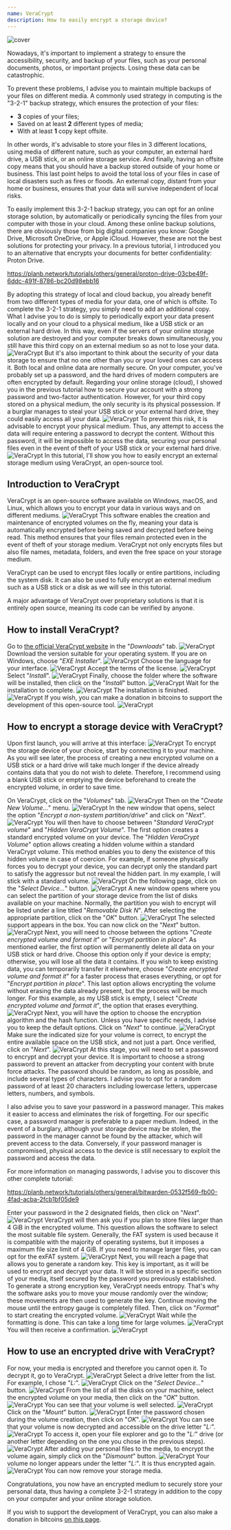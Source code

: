 ```yaml
---
name: VeraCrypt
description: How to easily encrypt a storage device?
---
```

![cover](assets/cover.webp)

Nowadays, it's important to implement a strategy to ensure the accessibility, security, and backup of your files, such as your personal documents, photos, or important projects. Losing these data can be catastrophic.

To prevent these problems, I advise you to maintain multiple backups of your files on different media. A commonly used strategy in computing is the "3-2-1" backup strategy, which ensures the protection of your files:
- **3** copies of your files;
- Saved on at least **2** different types of media;
- With at least **1** copy kept offsite.

In other words, it's advisable to store your files in 3 different locations, using media of different nature, such as your computer, an external hard drive, a USB stick, or an online storage service. And finally, having an offsite copy means that you should have a backup stored outside of your home or business. This last point helps to avoid the total loss of your files in case of local disasters such as fires or floods. An external copy, distant from your home or business, ensures that your data will survive independent of local risks.

To easily implement this 3-2-1 backup strategy, you can opt for an online storage solution, by automatically or periodically syncing the files from your computer with those in your cloud. Among these online backup solutions, there are obviously those from big digital companies you know: Google Drive, Microsoft OneDrive, or Apple iCloud. However, these are not the best solutions for protecting your privacy. In a previous tutorial, I introduced you to an alternative that encrypts your documents for better confidentiality: Proton Drive.

https://planb.network/tutorials/others/general/proton-drive-03cbe49f-6ddc-491f-8786-bc20d98ebb16

By adopting this strategy of local and cloud backup, you already benefit from two different types of media for your data, one of which is offsite. To complete the 3-2-1 strategy, you simply need to add an additional copy. What I advise you to do is simply to periodically export your data present locally and on your cloud to a physical medium, like a USB stick or an external hard drive. In this way, even if the servers of your online storage solution are destroyed and your computer breaks down simultaneously, you still have this third copy on an external medium so as not to lose your data.
![VeraCrypt](assets/notext/01.webp)
But it's also important to think about the security of your data storage to ensure that no one other than you or your loved ones can access it. Both local and online data are normally secure. On your computer, you've probably set up a password, and the hard drives of modern computers are often encrypted by default. Regarding your online storage (cloud), I showed you in the previous tutorial how to secure your account with a strong password and two-factor authentication. However, for your third copy stored on a physical medium, the only security is its physical possession. If a burglar manages to steal your USB stick or your external hard drive, they could easily access all your data.
![VeraCrypt](assets/notext/02.webp)
To prevent this risk, it is advisable to encrypt your physical medium. Thus, any attempt to access the data will require entering a password to decrypt the content. Without this password, it will be impossible to access the data, securing your personal files even in the event of theft of your USB stick or your external hard drive.
![VeraCrypt](assets/notext/03.webp)
In this tutorial, I'll show you how to easily encrypt an external storage medium using VeraCrypt, an open-source tool.

## Introduction to VeraCrypt

VeraCrypt is an open-source software available on Windows, macOS, and Linux, which allows you to encrypt your data in various ways and on different mediums.
![VeraCrypt](assets/notext/04.webp)
This software enables the creation and maintenance of encrypted volumes on the fly, meaning your data is automatically encrypted before being saved and decrypted before being read. This method ensures that your files remain protected even in the event of theft of your storage medium. VeraCrypt not only encrypts files but also file names, metadata, folders, and even the free space on your storage medium.

VeraCrypt can be used to encrypt files locally or entire partitions, including the system disk. It can also be used to fully encrypt an external medium such as a USB stick or a disk as we will see in this tutorial.

A major advantage of VeraCrypt over proprietary solutions is that it is entirely open source, meaning its code can be verified by anyone.

## How to install VeraCrypt?

Go to [the official VeraCrypt website](https://www.veracrypt.fr/en/Downloads.html) in the "*Downloads*" tab.
![VeraCrypt](assets/notext/05.webp)
Download the version suitable for your operating system. If you are on Windows, choose "*EXE Installer*".
![VeraCrypt](assets/notext/06.webp)
Choose the language for your interface.
![VeraCrypt](assets/notext/07.webp)
Accept the terms of the license.
![VeraCrypt](assets/notext/08.webp)
Select "*Install*".
![VeraCrypt](assets/notext/09.webp)
Finally, choose the folder where the software will be installed, then click on the "*Install*" button.
![VeraCrypt](assets/notext/10.webp)
Wait for the installation to complete.
![VeraCrypt](assets/notext/11.webp)
The installation is finished.
![VeraCrypt](assets/notext/12.webp)
If you wish, you can make a donation in bitcoins to support the development of this open-source tool.
![VeraCrypt](assets/notext/13.webp)
## How to encrypt a storage device with VeraCrypt?

Upon first launch, you will arrive at this interface:
![VeraCrypt](assets/notext/14.webp)
To encrypt the storage device of your choice, start by connecting it to your machine. As you will see later, the process of creating a new encrypted volume on a USB stick or a hard drive will take much longer if the device already contains data that you do not wish to delete. Therefore, I recommend using a blank USB stick or emptying the device beforehand to create the encrypted volume, in order to save time.

On VeraCrypt, click on the "*Volumes*" tab.
![VeraCrypt](assets/notext/15.webp)
Then on the "*Create New Volume...*" menu.
![VeraCrypt](assets/notext/16.webp)
In the new window that opens, select the option "*Encrypt a non-system partition/drive*" and click on "*Next*".
![VeraCrypt](assets/notext/17.webp)
You will then have to choose between "*Standard VeraCrypt volume*" and "*Hidden VeraCrypt Volume*". The first option creates a standard encrypted volume on your device. The "*Hidden VeraCrypt Volume*" option allows creating a hidden volume within a standard VeraCrypt volume. This method enables you to deny the existence of this hidden volume in case of coercion. For example, if someone physically forces you to decrypt your device, you can decrypt only the standard part to satisfy the aggressor but not reveal the hidden part. In my example, I will stick with a standard volume.
![VeraCrypt](assets/notext/18.webp)
On the following page, click on the "*Select Device...*" button.
![VeraCrypt](assets/notext/19.webp)
A new window opens where you can select the partition of your storage device from the list of disks available on your machine. Normally, the partition you wish to encrypt will be listed under a line titled "*Removable Disk N*". After selecting the appropriate partition, click on the "*OK*" button.
![VeraCrypt](assets/notext/20.webp)
The selected support appears in the box. You can now click on the "*Next*" button. ![VeraCrypt](assets/notext/21.webp)
Next, you will need to choose between the options "*Create encrypted volume and format it*" or "*Encrypt partition in place*". As mentioned earlier, the first option will permanently delete all data on your USB stick or hard drive. Choose this option only if your device is empty; otherwise, you will lose all the data it contains. If you wish to keep existing data, you can temporarily transfer it elsewhere, choose "*Create encrypted volume and format it*" for a faster process that erases everything, or opt for "*Encrypt partition in place*". This last option allows encrypting the volume without erasing the data already present, but the process will be much longer. For this example, as my USB stick is empty, I select "*Create encrypted volume and format it*", the option that erases everything.
![VeraCrypt](assets/notext/22.webp)
Next, you will have the option to choose the encryption algorithm and the hash function. Unless you have specific needs, I advise you to keep the default options. Click on "*Next*" to continue.
![VeraCrypt](assets/notext/23.webp)
Make sure the indicated size for your volume is correct, to encrypt the entire available space on the USB stick, and not just a part. Once verified, click on "*Next*".
![VeraCrypt](assets/notext/24.webp)
At this stage, you will need to set a password to encrypt and decrypt your device. It is important to choose a strong password to prevent an attacker from decrypting your content with brute force attacks. The password should be random, as long as possible, and include several types of characters. I advise you to opt for a random password of at least 20 characters including lowercase letters, uppercase letters, numbers, and symbols.

I also advise you to save your password in a password manager. This makes it easier to access and eliminates the risk of forgetting. For our specific case, a password manager is preferable to a paper medium. Indeed, in the event of a burglary, although your storage device may be stolen, the password in the manager cannot be found by the attacker, which will prevent access to the data. Conversely, if your password manager is compromised, physical access to the device is still necessary to exploit the password and access the data.

For more information on managing passwords, I advise you to discover this other complete tutorial:

https://planb.network/tutorials/others/general/bitwarden-0532f569-fb00-4fad-acba-2fcb1bf05de9

Enter your password in the 2 designated fields, then click on "*Next*". ![VeraCrypt](assets/notext/25.webp)
VeraCrypt will then ask you if you plan to store files larger than 4 GiB in the encrypted volume. This question allows the software to select the most suitable file system. Generally, the FAT system is used because it is compatible with the majority of operating systems, but it imposes a maximum file size limit of 4 GiB. If you need to manage larger files, you can opt for the exFAT system.
![VeraCrypt](assets/notext/26.webp)
Next, you will reach a page that allows you to generate a random key. This key is important, as it will be used to encrypt and decrypt your data. It will be stored in a specific section of your media, itself secured by the password you previously established. To generate a strong encryption key, VeraCrypt needs entropy. That's why the software asks you to move your mouse randomly over the window; these movements are then used to generate the key. Continue moving the mouse until the entropy gauge is completely filled. Then, click on "*Format*" to start creating the encrypted volume.
![VeraCrypt](assets/notext/27.webp)
Wait while the formatting is done. This can take a long time for large volumes.
![VeraCrypt](assets/notext/28.webp)
You will then receive a confirmation.
![VeraCrypt](assets/notext/29.webp)
## How to use an encrypted drive with VeraCrypt?

For now, your media is encrypted and therefore you cannot open it. To decrypt it, go to VeraCrypt.
![VeraCrypt](assets/notext/30.webp)
Select a drive letter from the list. For example, I chose "*L:*".
![VeraCrypt](assets/notext/31.webp)
Click on the "*Select Device...*" button.
![VeraCrypt](assets/notext/32.webp)
From the list of all the disks on your machine, select the encrypted volume on your media, then click on the "*OK*" button.
![VeraCrypt](assets/notext/33.webp)
You can see that your volume is well selected.
![VeraCrypt](assets/notext/34.webp)
Click on the "*Mount*" button.
![VeraCrypt](assets/notext/35.webp)
Enter the password chosen during the volume creation, then click on "*OK*".
![VeraCrypt](assets/notext/36.webp)
You can see that your volume is now decrypted and accessible on the drive letter "*L:*".
![VeraCrypt](assets/notext/37.webp)
To access it, open your file explorer and go to the "*L:*" drive (or another letter depending on the one you chose in the previous steps). ![VeraCrypt](assets/notext/38.webp)
After adding your personal files to the media, to encrypt the volume again, simply click on the "*Dismount*" button.
![VeraCrypt](assets/notext/39.webp)
Your volume no longer appears under the letter "*L:*". It is thus encrypted again.
![VeraCrypt](assets/notext/40.webp)
You can now remove your storage media.

Congratulations, you now have an encrypted medium to securely store your personal data, thus having a complete 3-2-1 strategy in addition to the copy on your computer and your online storage solution.

If you wish to support the development of VeraCrypt, you can also make a donation in bitcoins [on this page](https://www.veracrypt.fr/en/Donation.html).